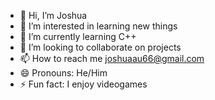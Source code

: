 - 👋 Hi, I’m Joshua
- 👀 I’m interested in learning new things
- 🌱 I’m currently learning C++
- 💞️ I’m looking to collaborate on projects
- 📫 How to reach me joshuaau66@gmail.com
- 😄 Pronouns: He/Him
- ⚡ Fun fact: I enjoy videogames

<!---
aujoshua14/aujoshua14 is a ✨ special ✨ repository because its `README.md` (this file) appears on your GitHub profile.
You can click the Preview link to take a look at your changes.
--->
